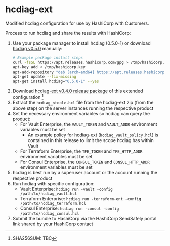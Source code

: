 # hcdiag-ext

Modified hcdiag configuration for use by HashiCorp with Customers.

Process to run hcdiag and share the results with HashiCorp:

1. Use your package manager to install hcdiag (0.5.0-1) or download [hcdiag v0.5.0](https://releases.hashicorp.com/hcdiag/0.5.0/) manually:
    ```sh
    # Example package install steps
    curl -fsSL https://apt.releases.hashicorp.com/gpg > /tmp/hashicorp.key
    apt-key add < /tmp/hashicorp.key
    apt-add-repository "deb [arch=amd64] https://apt.releases.hashicorp.com $(lsb_release -cs) main"
    apt-get update --fix-missing
    apt-get install hcdiag="0.5.0-1" --yes
    ```
1. Download  [hcdiag-ext v0.4.0 release package](https://github.com/hashicorp/hcdiag-ext/archive/refs/tags/v0.4.0.zip) of this extended configuration [^1]
1. Extract the `hcdiag_<tool>.hcl` file from the hcdiag-ext zip (from the above step) on the server instances running the respective product
1. Set the necessary environment variables so hcdiag can query the product:
    - For Vault Enterprise, the `VAULT_TOKEN` and `VAULT_ADDR` environment variables must be set
      - An example policy for hcdiag-ext (`hcdiag_vault_policy.hcl`) is contained in this release to limit the scope hcdiag has within Vault 
    - For Terraform Enterprise, the `TFE_TOKEN` and `TFE_HTTP_ADDR` environment variables must be set
    - For Consul Enterprise, the `CONSUL_TOKEN` and `CONSUL_HTTP_ADDR` environment variables must be set
1. hcdiag is best run by a superuser account or the account running the respective product
1. Run hcdiag with specific configuration:
    - Vault Enterprise: `hcdiag run -vault -config /path/to/hcdiag_vault.hcl`
    - Terraform Enterprise: `hcdiag run -terraform-ent -config /path/to/hcdiag_terraform.hcl`
    - Consul Enterprise: `hcdiag run -consul -config /path/to/hcdiag_consul.hcl`
1. Submit the bundle to HashiCorp via the HashiCorp SendSafely portal link shared by your HashiCorp contact

[^1]: SHA256SUM: TBC
